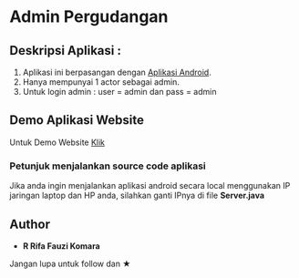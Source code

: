 # Admin Pergudangan

## Deskripsi Aplikasi :
1.  Aplikasi ini berpasangan dengan <a href="https://github.com/rrifafauzikomara/Pergudangan">Aplikasi Android</a>.
2.  Hanya mempunyai 1 actor sebagai admin.
3.  Untuk login admin : user = admin dan pass = admin

## Demo Aplikasi Website
Untuk Demo Website <a href="http://r-fauzi.xyz">Klik</a>

### Petunjuk menjalankan source code aplikasi
Jika anda ingin menjalankan aplikasi android secara local menggunakan IP jaringan laptop dan HP anda, silahkan ganti IPnya di file **Server.java**

## Author

* **R Rifa Fauzi Komara**

Jangan lupa untuk follow dan ★
